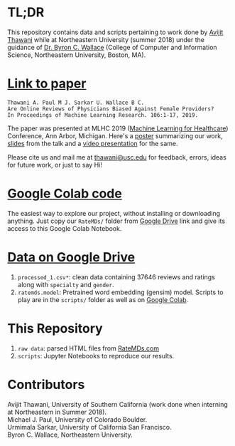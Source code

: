 # TL;DR
This repository contains data and scripts pertaining to work done by [Avijit Thawani](https://sites.google.com/view/avijit-thawani/home) while at Northeastern University (summer 2018) under the guidance of [Dr. Byron C. Wallace](http://www.byronwallace.com/) (College of Computer and Information Science, Northeastern University, Boston, MA).


# [Link to paper](https://www.mlforhc.org/s/Thawani.pdf) 
```
Thawani A. Paul M J. Sarkar U. Wallace B C. 
Are Online Reviews of Physicians Biased Against Female Providers? 
In Proceedings of Machine Learning Research. 106:1-17, 2019.
```

The paper was presented at MLHC 2019 ([Machine Learning for Healthcare](https://www.mlforhc.org)) Conference, Ann Arbor, Michigan. Here's a [poster](https://github.com/avi-jit/RateMDs/blob/master/poster3.pdf) summarizing our work, [slides](https://github.com/avi-jit/RateMDs/blob/master/3_72.pdf) from the talk and a [video presentation](https://github.com/avi-jit/RateMDs/blob/master/livestream.mp4) for the same.

Please cite us and mail me at [thawani@usc.edu](mailto:thawani@usc.edu) for feedback, errors, ideas for future work, or just to say Hi!

# [Google Colab code](https://colab.research.google.com/drive/1SAI9Mukbm3_CpsX94ODXCTSv5l-C_wzx#scrollTo=fmbi9OQjeqDw)
The easiest way to explore our project, without installing or downloading anything. Just copy our `RateMDs/` folder from [Google Drive](https://drive.google.com/drive/folders/1sX_Z02psZcFdZe4yqH5NxxiQ2mKKsEXZ?usp=sharing) link and give its access to this Google Colab Notebook.

# [Data on Google Drive](https://drive.google.com/drive/folders/1sX_Z02psZcFdZe4yqH5NxxiQ2mKKsEXZ?usp=sharing)
1. `processed_1.csv*`: clean data containing 37646 reviews and ratings along with `specialty` and `gender`.
2. `ratemds.model`: Pretrained word embedding (gensim) model. Scripts to play are in the `scripts/` folder as well as on [Google Colab](https://colab.research.google.com/drive/1SAI9Mukbm3_CpsX94ODXCTSv5l-C_wzx#scrollTo=fmbi9OQjeqDw).

# This Repository
1. `raw data`: parsed HTML files from [RateMDs.com](http://ratemds.com)
2. `scripts`: Jupyter Notebooks to reproduce our results.

# Contributors
Avijit Thawani, University of Southern California (work done when interning at Northeastern in Summer 2018). <br>
Michael J. Paul, University of Colorado Boulder. <br>
Urmimala Sarkar, University of California San Francisco. <br>
Byron C. Wallace, Northeastern University.
